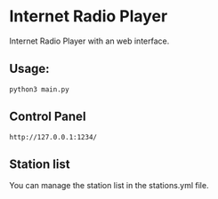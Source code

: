# Internet Radio Player

Internet Radio Player with an web interface.

## Usage:

`python3 main.py`

## Control Panel

`http://127.0.0.1:1234/`

## Station list

You can manage the station list in the stations.yml file.
